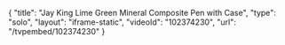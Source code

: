 {
    "title": "Jay King Lime Green Mineral Composite Pen with Case",
    "type": "solo",
    "layout": "iframe-static",
    "videoId": "102374230",
    "url": "\/tvpembed\/102374230"
}